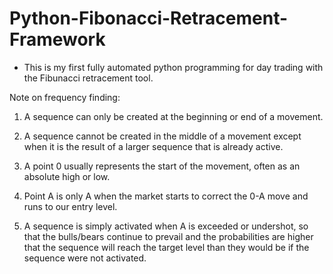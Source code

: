 # Python-Fibonacci-Retracement-Framework

- This is my first fully automated python programming for day trading with the Fibunacci retracement tool.

Note on frequency finding:

1) A sequence can only be created at the beginning or end of a movement.

2) A sequence cannot be created in the middle of a movement except when it is the result of a larger sequence that is already active.

3) A point 0 usually represents the start of the movement, often as an absolute high or low.

4) Point A is only A when the market starts to correct the 0-A move and runs to our entry level.

5) A sequence is simply activated when A is exceeded or undershot, so that the bulls/bears continue to prevail and the probabilities are higher that the sequence will reach the target level than they would be if the sequence were not activated.
